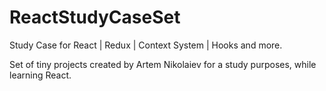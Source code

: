 # ReactStudyCaseSet

Study Case for React | Redux | Context System | Hooks and more.

Set of tiny projects created by Artem Nikolaiev for a study purposes, while learning React.
